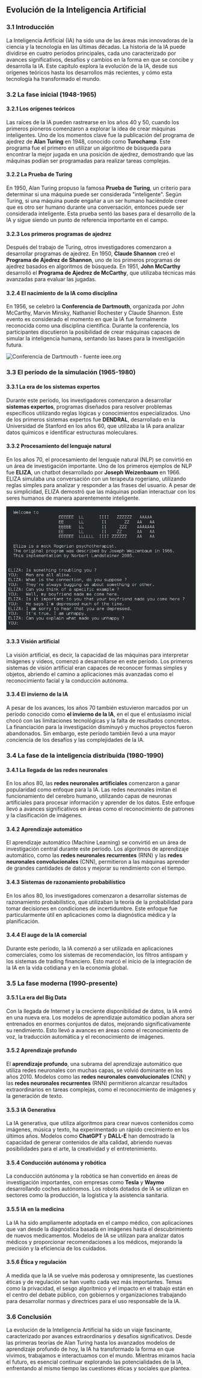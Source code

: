 ## **Evolución de la Inteligencia Artificial**

### **3.1 Introducción**

La Inteligencia Artificial (IA) ha sido una de las áreas más innovadoras de la ciencia y la tecnología en las últimas décadas. La historia de la IA puede dividirse en cuatro períodos principales, cada uno caracterizado por avances significativos, desafíos y cambios en la forma en que se concibe y desarrolla la IA. Este capítulo explora la evolución de la IA, desde sus orígenes teóricos hasta los desarrollos más recientes, y cómo esta tecnología ha transformado el mundo.

### **3.2 La fase inicial (1948-1965)**

#### **3.2.1 Los orígenes teóricos**

Las raíces de la IA pueden rastrearse en los años 40 y 50, cuando los primeros pioneros comenzaron a explorar la idea de crear máquinas inteligentes. Uno de los momentos clave fue la publicación del programa de ajedrez de **Alan Turing** en 1948, conocido como **Turochamp**. Este programa fue el primero en utilizar un algoritmo de búsqueda para encontrar la mejor jugada en una posición de ajedrez, demostrando que las máquinas podían ser programadas para realizar tareas complejas.

#### **3.2.2 La Prueba de Turing**

En 1950, Alan Turing propuso la famosa **Prueba de Turing**, un criterio para determinar si una máquina puede ser considerada "inteligente". Según Turing, si una máquina puede engañar a un ser humano haciéndole creer que es otro ser humano durante una conversación, entonces puede ser considerada inteligente. Esta prueba sentó las bases para el desarrollo de la IA y sigue siendo un punto de referencia importante en el campo.

#### **3.2.3 Los primeros programas de ajedrez**

Después del trabajo de Turing, otros investigadores comenzaron a desarrollar programas de ajedrez. En 1950, **Claude Shannon** creó el **Programa de Ajedrez de Shannon**, uno de los primeros programas de ajedrez basados en algoritmos de búsqueda. En 1951, **John McCarthy** desarrolló el **Programa de Ajedrez de McCarthy**, que utilizaba técnicas más avanzadas para evaluar las jugadas.

#### **3.2.4 El nacimiento de la IA como disciplina**

En 1956, se celebró la **Conferencia de Dartmouth**, organizada por John McCarthy, Marvin Minsky, Nathaniel Rochester y Claude Shannon. Este evento es considerado el momento en que la IA fue formalmente reconocida como una disciplina científica. Durante la conferencia, los participantes discutieron la posibilidad de crear máquinas capaces de simular la inteligencia humana, sentando las bases para la investigación futura.

![Conferencia de Dartmouth - fuente ieee.org](ConferenciaDiDartmouth.webp)

### **3.3 El período de la simulación (1965-1980)**

#### **3.3.1 La era de los sistemas expertos**

Durante este período, los investigadores comenzaron a desarrollar **sistemas expertos**, programas diseñados para resolver problemas específicos utilizando reglas lógicas y conocimientos especializados. Uno de los primeros sistemas expertos fue **DENDRAL**, desarrollado en la Universidad de Stanford en los años 60, que utilizaba la IA para analizar datos químicos e identificar estructuras moleculares.

#### **3.3.2 Procesamiento del lenguaje natural**

En los años 70, el procesamiento del lenguaje natural (NLP) se convirtió en un área de investigación importante. Uno de los primeros ejemplos de NLP fue **ELIZA**, un chatbot desarrollado por **Joseph Weizenbaum** en 1966. ELIZA simulaba una conversación con un terapeuta rogeriano, utilizando reglas simples para analizar y responder a las frases del usuario. A pesar de su simplicidad, ELIZA demostró que las máquinas podían interactuar con los seres humanos de manera aparentemente inteligente.

![Eliza - fuente Wikipedia](eliza.png)

#### **3.3.3 Visión artificial**

La visión artificial, es decir, la capacidad de las máquinas para interpretar imágenes y videos, comenzó a desarrollarse en este período. Los primeros sistemas de visión artificial eran capaces de reconocer formas simples y objetos, abriendo el camino a aplicaciones más avanzadas como el reconocimiento facial y la conducción autónoma.

#### **3.3.4 El invierno de la IA**

A pesar de los avances, los años 70 también estuvieron marcados por un período conocido como **el invierno de la IA**, en el que el entusiasmo inicial chocó con las limitaciones tecnológicas y la falta de resultados concretos. La financiación para la investigación disminuyó y muchos proyectos fueron abandonados. Sin embargo, este período también llevó a una mayor conciencia de los desafíos y las complejidades de la IA.

### **3.4 La fase de la inteligencia distribuida (1980-1990)**

#### **3.4.1 La llegada de las redes neuronales**

En los años 80, las **redes neuronales artificiales** comenzaron a ganar popularidad como enfoque para la IA. Las redes neuronales imitan el funcionamiento del cerebro humano, utilizando capas de neuronas artificiales para procesar información y aprender de los datos. Este enfoque llevó a avances significativos en áreas como el reconocimiento de patrones y la clasificación de imágenes.

#### **3.4.2 Aprendizaje automático**

El aprendizaje automático (Machine Learning) se convirtió en un área de investigación central durante este período. Los algoritmos de aprendizaje automático, como las **redes neuronales recurrentes** (RNN) y las **redes neuronales convolucionales** (CNN), permitieron a las máquinas aprender de grandes cantidades de datos y mejorar su rendimiento con el tiempo.

#### **3.4.3 Sistemas de razonamiento probabilístico**

En los años 80, los investigadores comenzaron a desarrollar sistemas de razonamiento probabilístico, que utilizaban la teoría de la probabilidad para tomar decisiones en condiciones de incertidumbre. Este enfoque fue particularmente útil en aplicaciones como la diagnóstica médica y la planificación.

#### **3.4.4 El auge de la IA comercial**

Durante este período, la IA comenzó a ser utilizada en aplicaciones comerciales, como los sistemas de recomendación, los filtros antispam y los sistemas de trading financiero. Esto marcó el inicio de la integración de la IA en la vida cotidiana y en la economía global.

### **3.5 La fase moderna (1990-presente)**

#### **3.5.1 La era del Big Data**

Con la llegada de Internet y la creciente disponibilidad de datos, la IA entró en una nueva era. Los modelos de aprendizaje automático podían ahora ser entrenados en enormes conjuntos de datos, mejorando significativamente su rendimiento. Esto llevó a avances en áreas como el reconocimiento de voz, la traducción automática y el reconocimiento de imágenes.

#### **3.5.2 Aprendizaje profundo**

El **aprendizaje profundo**, una subrama del aprendizaje automático que utiliza redes neuronales con muchas capas, se volvió dominante en los años 2010. Modelos como las **redes neuronales convolucionales** (CNN) y las **redes neuronales recurrentes** (RNN) permitieron alcanzar resultados extraordinarios en tareas complejas, como el reconocimiento de imágenes y la generación de texto.

#### **3.5.3 IA Generativa**

La IA generativa, que utiliza algoritmos para crear nuevos contenidos como imágenes, música y texto, ha experimentado un rápido crecimiento en los últimos años. Modelos como **ChatGPT** y **DALL-E** han demostrado la capacidad de generar contenidos de alta calidad, abriendo nuevas posibilidades para el arte, la creatividad y el entretenimiento.

#### **3.5.4 Conducción autónoma y robótica**

La conducción autónoma y la robótica se han convertido en áreas de investigación importantes, con empresas como **Tesla** y **Waymo** desarrollando coches autónomos. Los robots dotados de IA se utilizan en sectores como la producción, la logística y la asistencia sanitaria.

#### **3.5.5 IA en la medicina**

La IA ha sido ampliamente adoptada en el campo médico, con aplicaciones que van desde la diagnóstica basada en imágenes hasta el descubrimiento de nuevos medicamentos. Modelos de IA se utilizan para analizar datos médicos y proporcionar recomendaciones a los médicos, mejorando la precisión y la eficiencia de los cuidados.

#### **3.5.6 Ética y regulación**

A medida que la IA se vuelve más poderosa y omnipresente, las cuestiones éticas y de regulación se han vuelto cada vez más importantes. Temas como la privacidad, el sesgo algorítmico y el impacto en el trabajo están en el centro del debate público, con gobiernos y organizaciones trabajando para desarrollar normas y directrices para el uso responsable de la IA.

### **3.6 Conclusión**

La evolución de la Inteligencia Artificial ha sido un viaje fascinante, caracterizado por avances extraordinarios y desafíos significativos. Desde las primeras teorías de Alan Turing hasta los avanzados modelos de aprendizaje profundo de hoy, la IA ha transformado la forma en que vivimos, trabajamos e interactuamos con el mundo. Mientras miramos hacia el futuro, es esencial continuar explorando las potencialidades de la IA, enfrentando al mismo tiempo las cuestiones éticas y sociales que plantea.